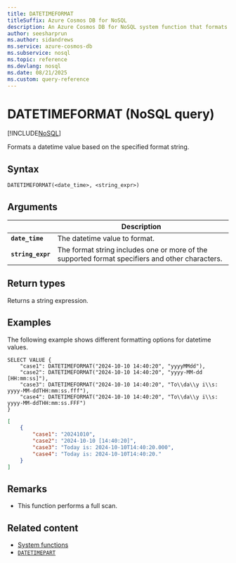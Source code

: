 ```yaml
---
title: DATETIMEFORMAT
titleSuffix: Azure Cosmos DB for NoSQL
description: An Azure Cosmos DB for NoSQL system function that formats a datetime value based on the specified format string.
author: seesharprun
ms.author: sidandrews
ms.service: azure-cosmos-db
ms.subservice: nosql
ms.topic: reference
ms.devlang: nosql
ms.date: 08/21/2025
ms.custom: query-reference
---
```


# DATETIMEFORMAT (NoSQL query)

[!INCLUDE[NoSQL](../../includes/appliesto-nosql.md)]

Formats a datetime value based on the specified format string.

## Syntax

```nosql
DATETIMEFORMAT(<date_time>, <string_expr>)  
```  

## Arguments

| | Description |
| --- | --- |
| **`date_time`** | The datetime value to format. |
| **`string_expr`** | The format string includes one or more of the supported format specifiers and other characters. |

## Return types

Returns a string expression.

## Examples

The following example shows different formatting options for datetime values.

```nosql
SELECT VALUE {
    "case1": DATETIMEFORMAT("2024-10-10 14:40:20", "yyyyMMdd"),
    "case2": DATETIMEFORMAT("2024-10-10 14:40:20", "yyyy-MM-dd [HH:mm:ss]"),
    "case3": DATETIMEFORMAT("2024-10-10 14:40:20", "To\\da\\y i\\s: yyyy-MM-ddTHH:mm:ss.fff"),
    "case4": DATETIMEFORMAT("2024-10-10 14:40:20", "To\\da\\y i\\s: yyyy-MM-ddTHH:mm:ss.FFF")
}
```

```json
[
    {
        "case1": "20241010",
        "case2": "2024-10-10 [14:40:20]",
        "case3": "Today is: 2024-10-10T14:40:20.000",
        "case4": "Today is: 2024-10-10T14:40:20."
    }
]
```

## Remarks

- This function performs a full scan.

## Related content

- [System functions](system-functions.yml)
- [`DATETIMEPART`](datetimepart.md)

